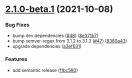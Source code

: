 # [2.1.0-beta.1](https://github.com/mtrezza/parse-server-api-mail-adapter/compare/2.0.0...2.1.0-beta.1) (2021-10-08)


### Bug Fixes

* bump dev dependencies ([#48](https://github.com/mtrezza/parse-server-api-mail-adapter/issues/48)) ([8e371b7](https://github.com/mtrezza/parse-server-api-mail-adapter/commit/8e371b7499605ac57cfe985b92032bddd270153d))
* bump semver-regex from 3.1.2 to 3.1.3 ([#47](https://github.com/mtrezza/parse-server-api-mail-adapter/issues/47)) ([8380a43](https://github.com/mtrezza/parse-server-api-mail-adapter/commit/8380a436cb3adc1c5519bdaa4e1dfd5f8259d879))
* upgrade dependencies ([a3ef631](https://github.com/mtrezza/parse-server-api-mail-adapter/commit/a3ef631894861e3bb1b29dc0b67c9c18b43b0410))

### Features

* add semantic release ([f1bc580](https://github.com/mtrezza/parse-server-api-mail-adapter/commit/f1bc580a471d087c7b936e42af5bed9ea45172f3))
